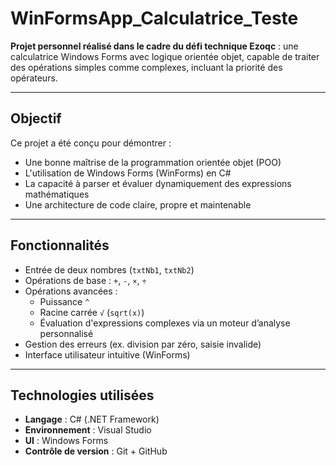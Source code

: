 #  WinFormsApp_Calculatrice_Teste

**Projet personnel réalisé dans le cadre du défi technique Ezoqc** : une calculatrice Windows Forms avec logique orientée objet, capable de traiter des opérations simples comme complexes, incluant la priorité des opérateurs.

---

##  Objectif

Ce projet a été conçu pour démontrer :
- Une bonne maîtrise de la programmation orientée objet (POO)
- L'utilisation de Windows Forms (WinForms) en C#
- La capacité à parser et évaluer dynamiquement des expressions mathématiques
- Une architecture de code claire, propre et maintenable

---

##  Fonctionnalités

- Entrée de deux nombres (`txtNb1`, `txtNb2`)
- Opérations de base : `+`, `-`, `×`, `÷`
- Opérations avancées :
  - Puissance `^`
  - Racine carrée `√` (`sqrt(x)`)
  - Évaluation d'expressions complexes via un moteur d’analyse personnalisé
- Gestion des erreurs (ex. division par zéro, saisie invalide)
- Interface utilisateur intuitive (WinForms)

---

##  Technologies utilisées

- **Langage** : C# (.NET Framework)
- **Environnement** : Visual Studio
- **UI** : Windows Forms
- **Contrôle de version** : Git + GitHub


